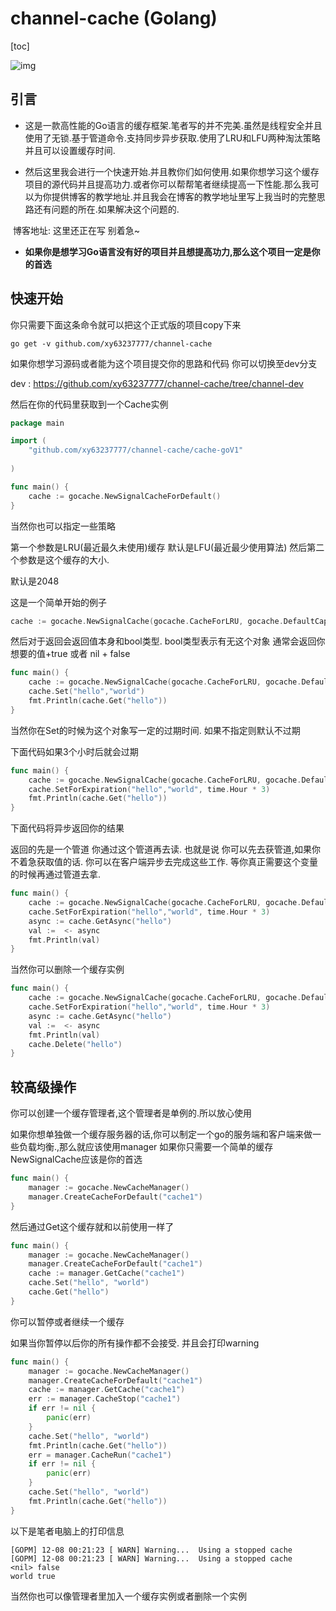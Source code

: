 # channel-cache (Golang)

[toc]



![img](https://timgsa.baidu.com/timg?image&quality=80&size=b9999_10000&sec=1575743108362&di=5d0f84a64ea0b46d46fab8046b06664b&imgtype=0&src=http%3A%2F%2Fpic2.zhimg.com%2Fv2-e23145800bbd3d684aef85ad51145eee_1200x500.jpg)

## 引言

- ​      这是一款高性能的Go语言的缓存框架.笔者写的并不完美.虽然是线程安全并且使用了无锁.基于管道命令.支持同步异步获取.使用了LRU和LFU两种淘汰策略并且可以设置缓存时间.

- ​      然后这里我会进行一个快速开始.并且教你们如何使用.如果你想学习这个缓存项目的源代码并且提高功力.或者你可以帮帮笔者继续提高一下性能.那么我可以为你提供博客的教学地址.并且我会在博客的教学地址里写上我当时的完整思路还有问题的所在.如果解决这个问题的.

​			博客地址: 这里还正在写 别着急~

-  **如果你是想学习Go语言没有好的项目并且想提高功力,那么这个项目一定是你的首选**

## 快速开始



你只需要下面这条命令就可以把这个正式版的项目copy下来

```shell
go get -v github.com/xy63237777/channel-cache
```

如果你想学习源码或者能为这个项目提交你的思路和代码 你可以切换至dev分支

dev : https://github.com/xy63237777/channel-cache/tree/channel-dev



然后在你的代码里获取到一个Cache实例

```go
package main

import (
	"github.com/xy63237777/channel-cache/cache-goV1"
	
)

func main() {
	cache := gocache.NewSignalCacheForDefault()
}

```

当然你也可以指定一些策略

第一个参数是LRU(最近最久未使用)缓存 默认是LFU(最近最少使用算法)  然后第二个参数是这个缓存的大小.

默认是2048

这是一个简单开始的例子

```go
cache := gocache.NewSignalCache(gocache.CacheForLRU, gocache.DefaultCapacity)
```

然后对于返回会返回值本身和bool类型. bool类型表示有无这个对象 通常会返回你想要的值+true 或者 nil + false

```go
func main() {
	cache := gocache.NewSignalCache(gocache.CacheForLRU, gocache.DefaultCapacity)
	cache.Set("hello","world")
	fmt.Println(cache.Get("hello"))
}
```

当然你在Set的时候为这个对象写一定的过期时间. 如果不指定则默认不过期

下面代码如果3个小时后就会过期

```go
func main() {
	cache := gocache.NewSignalCache(gocache.CacheForLRU, gocache.DefaultCapacity)
	cache.SetForExpiration("hello","world", time.Hour * 3)
	fmt.Println(cache.Get("hello"))
}
```

下面代码将异步返回你的结果

返回的先是一个管道 你通过这个管道再去读. 也就是说 你可以先去获管道,如果你不着急获取值的话. 你可以在客户端异步去完成这些工作. 等你真正需要这个变量的时候再通过管道去拿.

```go
func main() {
	cache := gocache.NewSignalCache(gocache.CacheForLRU, gocache.DefaultCapacity)
	cache.SetForExpiration("hello","world", time.Hour * 3)
	async := cache.GetAsync("hello")
	val :=  <- async
	fmt.Println(val)
}
```

当然你可以删除一个缓存实例

```go
func main() {
	cache := gocache.NewSignalCache(gocache.CacheForLRU, gocache.DefaultCapacity)
	cache.SetForExpiration("hello","world", time.Hour * 3)
	async := cache.GetAsync("hello")
	val :=  <- async
	fmt.Println(val)
	cache.Delete("hello")
}
```

## 较高级操作



你可以创建一个缓存管理者,这个管理者是单例的.所以放心使用

如果你想单独做一个缓存服务器的话,你可以制定一个go的服务端和客户端来做一些负载均衡.,那么就应该使用manager 如果你只需要一个简单的缓存NewSignalCache应该是你的首选

```go
func main() {
	manager := gocache.NewCacheManager()
	manager.CreateCacheForDefault("cache1")
}
```

然后通过Get这个缓存就和以前使用一样了

```go
func main() {
	manager := gocache.NewCacheManager()
	manager.CreateCacheForDefault("cache1")
	cache := manager.GetCache("cache1")
	cache.Set("hello", "world")
	cache.Get("hello")
}
```

你可以暂停或者继续一个缓存

如果当你暂停以后你的所有操作都不会接受. 并且会打印warning

```go
func main() {
	manager := gocache.NewCacheManager()
	manager.CreateCacheForDefault("cache1")
	cache := manager.GetCache("cache1")
	err := manager.CacheStop("cache1")
	if err != nil {
		panic(err)
	}
	cache.Set("hello", "world")
	fmt.Println(cache.Get("hello"))
	err = manager.CacheRun("cache1")
	if err != nil {
		panic(err)
	}
	cache.Set("hello", "world")
	fmt.Println(cache.Get("hello"))
}
```

以下是笔者电脑上的打印信息

```
[GOPM] 12-08 00:21:23 [ WARN] Warning...  Using a stopped cache
[GOPM] 12-08 00:21:23 [ WARN] Warning...  Using a stopped cache
<nil> false
world true

```

当然你也可以像管理者里加入一个缓存实例或者删除一个实例